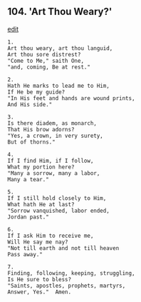 
## 104.  'Art Thou Weary?'
[edit](https://docs.google.com/document/d/1L9w_U_Vq7fwN6sIabojFxUCrktL7taj2/edit?mode=html)



    1.
    Art thou weary, art thou languid,
    Art thou sore distrest?
    "Come to Me," saith One, 
    "and, coming, Be at rest."

    2.
    Hath He marks to lead me to Him,
    If He be my guide?
    "In His feet and hands are wound prints,
    And His side."

    3.
    Is there diadem, as monarch,
    That His brow adorns?
    "Yes, a crown, in very surety,
    But of thorns."

    4.
    If I find Him, if I follow,
    What my portion here?
    "Many a sorrow, many a labor, 
    Many a tear."

    5.
    If I still hold closely to Him,
    What hath He at last?
    "Sorrow vanquished, labor ended,
    Jordan past."

    6.
    If I ask Him to receive me,
    Will He say me nay?
    "Not till earth and not till heaven
    Pass away."

    7.
    Finding, following, keeping, struggling,
    Is He sure to bless?
    "Saints, apostles, prophets, martyrs, 
    Answer, Yes."  Amen.
